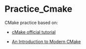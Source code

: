 # Practice_Cmake
CMake practice based on:

- [cMake official tutorial](https://cmake.org/cmake/help/v3.25/guide/tutorial/index.html)

- [An Introduction to Modern CMake](https://cliutils.gitlab.io/modern-cmake/)